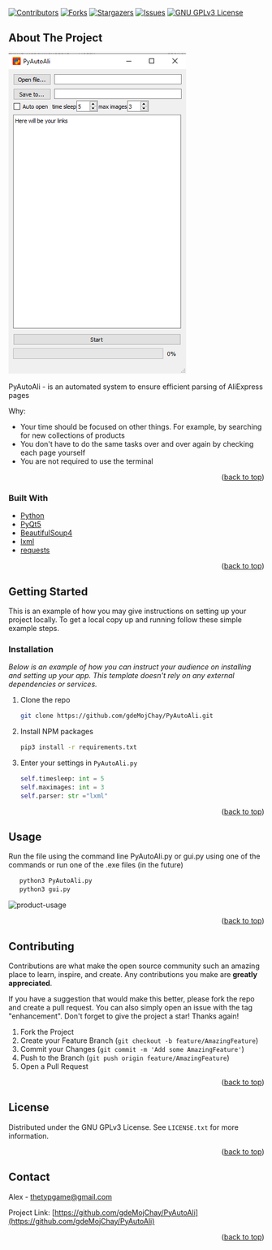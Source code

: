 <div id="top"></div>

[![Contributors][contributors-shield]][contributors-url]
[![Forks][forks-shield]][forks-url]
[![Stargazers][stars-shield]][stars-url]
[![Issues][issues-shield]][issues-url]
[![GNU GPLv3 License]([license-shield])][license-url]

## About The Project

![product-screenshot](media/product-screenshot.png)

PyAutoAli - is an automated system to ensure efficient parsing of AliExpress pages

Why:
* Your time should be focused on other things. For example, by searching for new collections of products
* You don't have to do the same tasks over and over again by checking each page yourself
* You are not required to use the terminal

<p align="right">(<a href="#top">back to top</a>)</p>



### Built With

* [Python](https://www.python.org/)
* [PyQt5](https://pypi.org/project/PyQt5/)
* [BeautifulSoup4](https://pypi.org/project/beautifulsoup4/)
* [lxml](https://pypi.org/project/lxml/)
* [requests](https://pypi.org/project/requests/)

<p align="right">(<a href="#top">back to top</a>)</p>



<!-- GETTING STARTED -->
## Getting Started

This is an example of how you may give instructions on setting up your project locally.
To get a local copy up and running follow these simple example steps.

### Installation

_Below is an example of how you can instruct your audience on installing and setting up your app. This template doesn't rely on any external dependencies or services._

1. Clone the repo
   ```sh
   git clone https://github.com/gdeMojChay/PyAutoAli.git
   ```
2. Install NPM packages
   ```sh
   pip3 install -r requirements.txt
   ```
3. Enter your settings in `PyAutoAli.py`
   ```py
   self.timesleep: int = 5
   self.maximages: int = 3
   self.parser: str ="lxml"
   ```

<p align="right">(<a href="#top">back to top</a>)</p>



<!-- USAGE EXAMPLES -->
## Usage

Run the file using the command line PyAutoAli.py or gui.py using one of the commands or run one of the .exe files (in the future)
```sh
   python3 PyAutoAli.py
   python3 gui.py
   ```
![product-usage](media/product-usage.gif)
<p align="right">(<a href="#top">back to top</a>)</p>

<!-- CONTRIBUTING -->
## Contributing

Contributions are what make the open source community such an amazing place to learn, inspire, and create. Any contributions you make are **greatly appreciated**.

If you have a suggestion that would make this better, please fork the repo and create a pull request. You can also simply open an issue with the tag "enhancement".
Don't forget to give the project a star! Thanks again!

1. Fork the Project
2. Create your Feature Branch (`git checkout -b feature/AmazingFeature`)
3. Commit your Changes (`git commit -m 'Add some AmazingFeature'`)
4. Push to the Branch (`git push origin feature/AmazingFeature`)
5. Open a Pull Request

<p align="right">(<a href="#top">back to top</a>)</p>



<!-- LICENSE -->
## License

Distributed under the GNU GPLv3 License. See `LICENSE.txt` for more information.

<p align="right">(<a href="#top">back to top</a>)</p>



<!-- CONTACT -->
## Contact

Alex - thetypgame@gmail.com

Project Link: [https://github.com/gdeMojChay/PyAutoAli](https://github.com/gdeMojChay/PyAutoAli)

<p align="right">(<a href="#top">back to top</a>)</p>

[contributors-shield]: https://img.shields.io/github/contributors/gdeMojChay/PyAutoAli.svg?style=for-the-badge
[contributors-url]: https://github.com/gdeMojChay/PyAutoAli/graphs/contributors
[forks-shield]: https://img.shields.io/github/forks/gdeMojChay/PyAutoAli.svg?style=for-the-badge
[forks-url]: https://github.com/gdeMojChay/PyAutoAli/network/members
[stars-shield]: https://img.shields.io/github/stars/gdeMojChay/PyAutoAli.svg?style=for-the-badge
[stars-url]: https://github.com/gdeMojChay/PyAutoAli/stargazers
[issues-shield]: https://img.shields.io/github/issues/gdeMojChay/PyAutoAli.svg?style=for-the-badge
[issues-url]: https://github.com/gdeMojChay/PyAutoAli/issues
[license-shield]: https://img.shields.io/github/license/gdeMojChay/PyAutoAli.svg?style=for-the-badge
[license-url]: https://github.com/gdeMojChay/PyAutoAli/blob/master/LICENSE.txt

